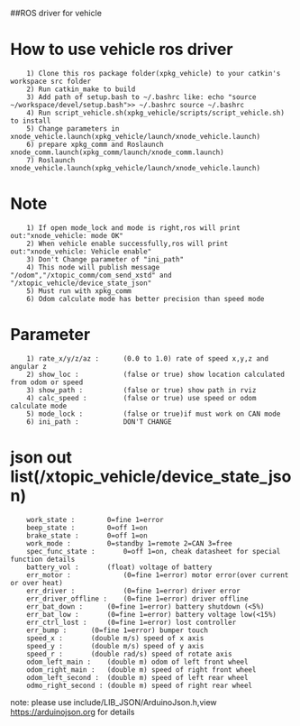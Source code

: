 ##ROS driver for vehicle

How to use vehicle ros driver
=====================================================================
        1) Clone this ros package folder(xpkg_vehicle) to your catkin's workspace src folder
        2) Run catkin_make to build
        3) Add path of setup.bash to ~/.bashrc like: echo "source ~/workspace/devel/setup.bash">> ~/.bashrc	source ~/.bashrc
        4) Run script_vehicle.sh(xpkg_vehicle/scripts/script_vehicle.sh) to install 
        5) Change parameters in xnode_vehicle.launch(xpkg_vehicle/launch/xnode_vehicle.launch)
        6) prepare xpkg_comm and Roslaunch xnode_comm.launch(xpkg_comm/launch/xnode_comm.launch)
        7) Roslaunch xnode_vehicle.launch(xpkg_vehicle/launch/xnode_vehicle.launch)

Note
=====================================================================
        1) If open mode_lock and mode is right,ros will print out:"xnode_vehicle: mode OK"
        2) When vehicle enable successfully,ros will print out:"xnode_vehicle: Vehicle enable"
        3) Don't Change parameter of "ini_path"
        4) This node will publish message "/odom","/xtopic_comm/com_send_xstd" and "/xtopic_vehicle/device_state_json"
        5) Must run with xpkg_comm
        6) Odom calculate mode has better precision than speed mode

Parameter
=====================================================================
        1) rate_x/y/z/az :      (0.0 to 1.0) rate of speed x,y,z and angular z
        2) show_loc :           (false or true) show location calculated from odom or speed
        3) show_path :          (false or true) show path in rviz
        4) calc_speed :         (false or true) use speed or odom calculate mode
        5) mode_lock :          (false or true)if must work on CAN mode
        6) ini_path :           DON'T CHANGE

json out list(/xtopic_vehicle/device_state_json)
=====================================================================
        work_state : 		0=fine 1=error
        beep_state : 		0=off 1=on
        brake_state :		0=off 1=on 
        work_mode : 		0=standby 1=remote 2=CAN 3=free
        spec_func_state :       0=off 1=on, cheak datasheet for special function details
        battery_vol : 		(float) voltage of battery
        err_motor :             (0=fine 1=error) motor error(over current or over heat)
        err_driver :            (0=fine 1=error) driver error
        err_driver_offline :	(0=fine 1=error) driver offline
        err_bat_down :		(0=fine 1=error) battery shutdown (<5%)
        err_bat_low :		(0=fine 1=error) battery voltage low(<15%)
        err_ctrl_lost :		(0=fine 1=error) lost controller
        err_bump :		(0=fine 1=error) bumper touch
        speed_x :		(double m/s) speed of x axis
        speed_y :		(double m/s) speed of y axis
        speed_r :		(double rad/s) speed of rotate axis
        odom_left_main :	(double m) odom of left front wheel
        odom_right_main :	(double m) speed of right front wheel
        odom_left_second :	(double m) speed of left rear wheel
        odmo_right_second :	(double m) speed of right rear wheel

note: please use include/LIB_JSON/ArduinoJson.h,view https://arduinojson.org for details
